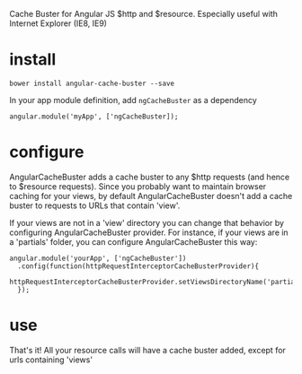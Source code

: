Cache Buster for Angular JS $http and $resource.
Especially useful with Internet Explorer (IE8, IE9)

# install

    bower install angular-cache-buster --save

In your app module definition, add `ngCacheBuster` as a dependency

    angular.module('myApp', ['ngCacheBuster]);

# configure

AngularCacheBuster adds a cache buster to any $http requests (and hence to $resource requests).
Since you probably want to maintain browser caching for your views, by default AngularCacheBuster doesn't add a cache buster to requests to URLs that contain 'view'.

If your views are not in a 'view' directory you can change that behavior by configuring AngularCacheBuster provider.
For instance, if your views are in a 'partials' folder, you can configure AngularCacheBuster this way:

    angular.module('yourApp', ['ngCacheBuster'])
      .config(function(httpRequestInterceptorCacheBusterProvider){
        httpRequestInterceptorCacheBusterProvider.setViewsDirectoryName('partials');
      });

# use

That's it! All your resource calls will have a cache buster added, except for urls containing 'views'